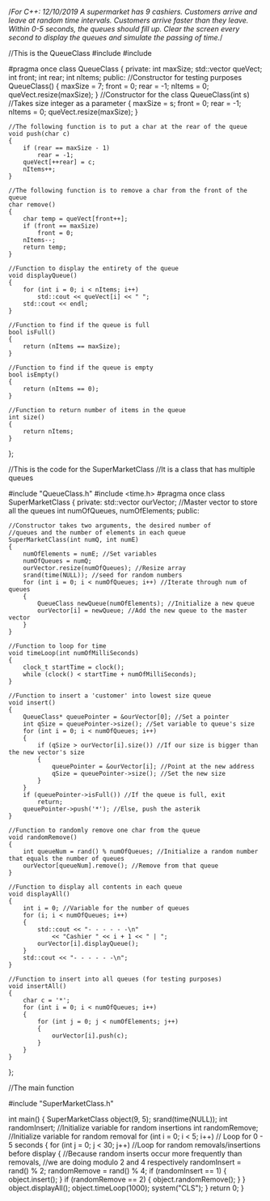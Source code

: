 /*For C++:
12/10/2019
A supermarket has 9 cashiers. 
Customers arrive and leave at random time intervals. 
Customers arrive faster than they leave. 
Within 0-5 seconds, the queues should fill up. 
Clear the screen every second to display the queues
and simulate the passing of time.*/

//This is the QueueClass
#include <iostream>
#include <vector>

#pragma once
class QueueClass
{
private:
	int maxSize;
	std::vector<char> queVect;
	int front;
	int rear;
	int nItems;
public:
	//Constructor for testing purposes
	QueueClass()
	{
		maxSize = 7;
		front = 0;
		rear = -1;
		nItems = 0;
		queVect.resize(maxSize);
	}
	//Constructor for the class
	QueueClass(int s) //Takes size integer as a parameter
	{
		maxSize = s;
		front = 0;
		rear = -1;
		nItems = 0;
		queVect.resize(maxSize);
	}

	//The following function is to put a char at the rear of the queue
	void push(char c)
	{
		if (rear == maxSize - 1)
			rear = -1;
		queVect[++rear] = c;
		nItems++;
	}

	//The following function is to remove a char from the front of the queue
	char remove()
	{
		char temp = queVect[front++];
		if (front == maxSize)
			front = 0;
		nItems--;
		return temp;
	}

	//Function to display the entirety of the queue
	void displayQueue()
	{
		for (int i = 0; i < nItems; i++)
			std::cout << queVect[i] << " ";
		std::cout << endl;
	}

	//Function to find if the queue is full
	bool isFull()
	{
		return (nItems == maxSize);
	}

	//Function to find if the queue is empty
	bool isEmpty()
	{
		return (nItems == 0);
	}

	//Function to return number of items in the queue
	int size()
	{
		return nItems;
	}
};

//This is the code for the SuperMarketClass
//It is a class that has multiple queues

#include "QueueClass.h"
#include <time.h>
#pragma once
class SuperMarketClass
{
private:
	std::vector<QueueClass> ourVector; //Master vector to store all the queues
	int numOfQueues, numOfElements;
public:

	//Constructor takes two arguments, the desired number of
	//queues and the number of elements in each queue
	SuperMarketClass(int numQ, int numE)
	{
		numOfElements = numE; //Set variables
		numOfQueues = numQ;
		ourVector.resize(numOfQueues); //Resize array
		srand(time(NULL)); //seed for random numbers
		for (int i = 0; i < numOfQueues; i++) //Iterate through num of queues
		{
			QueueClass newQueue(numOfElements); //Initialize a new queue
			ourVector[i] = newQueue; //Add the new queue to the master vector
		}
	}

	//Function to loop for time
	void timeLoop(int numOfMilliSeconds)
	{
		clock_t startTime = clock();
		while (clock() < startTime + numOfMilliSeconds);
	}

	//Function to insert a 'customer' into lowest size queue
	void insert()
	{
		QueueClass* queuePointer = &ourVector[0]; //Set a pointer
		int qSize = queuePointer->size(); //Set variable to queue's size
		for (int i = 0; i < numOfQueues; i++)
		{
			if (qSize > ourVector[i].size()) //If our size is bigger than the new vector's size
			{
				queuePointer = &ourVector[i]; //Point at the new address
				qSize = queuePointer->size(); //Set the new size
			}
		}
		if (queuePointer->isFull()) //If the queue is full, exit
			return;
		queuePointer->push('*'); //Else, push the asterik
	}

	//Function to randomly remove one char from the queue
	void randomRemove()
	{
		int queueNum = rand() % numOfQueues; //Initialize a random number that equals the number of queues
		ourVector[queueNum].remove(); //Remove from that queue
	}

	//Function to display all contents in each queue
	void displayAll()
	{
		int i = 0; //Variable for the number of queues
		for (i; i < numOfQueues; i++)
		{
			std::cout << "- - - - - -\n"
				<< "Cashier " << i + 1 << " | ";
			ourVector[i].displayQueue();
		}
		std::cout << "- - - - - -\n";
	}

	//Function to insert into all queues (for testing purposes)
	void insertAll()
	{
		char c = '*';
		for (int i = 0; i < numOfQueues; i++)
		{
			for (int j = 0; j < numOfElements; j++)
			{
				ourVector[i].push(c);
			}
		}
	}
};


//The main function

#include "SuperMarketClass.h"

int main()
{
	SuperMarketClass object(9, 5);
	srand(time(NULL));
	int randomInsert; //Initialize variable for random insertions
	int randomRemove; //Initialize variable for random removal
	for (int i = 0; i < 5; i++) // Loop for 0 - 5 seconds
	{
		for (int j = 0; j < 30; j++) //Loop for random removals/insertions before display
		{
			//Because random inserts occur more frequently than removals,
			//we are doing modulo 2 and 4 respectively
			randomInsert = rand() % 2;
			randomRemove = rand() % 4;
			if (randomInsert == 1)
			{
				object.insert();
			}
			if (randomRemove == 2)
			{
				object.randomRemove();
			}
		}
		object.displayAll();
		object.timeLoop(1000);
		system("CLS");
	}
	return 0;
}

